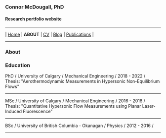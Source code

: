 ### Connor McDougall, PhD
#### Research portfolio website
___

| [Home](README.md) | **ABOUT** | [CV](cv.md) | [Blog](blog.md) | [Publications](publications.md) |

___

### About




### Education

PhD / University of Calgary / Mechanical Engineering / 2018 - 2022 /
Thesis: "Aerothermodynamic Measurements in Hypersonic Non-Equilibrium Flows"

___

MSc / University of Calgary / Mechanical Engineering / 2016 - 2018 /
Thesis: "Quantitative Hypersonic Flow Measurements using Planar Laser-Induced Fluorescence"

____

BSc / University of British Columbia - Okanagan / Physics / 2012 - 2016 /

___
